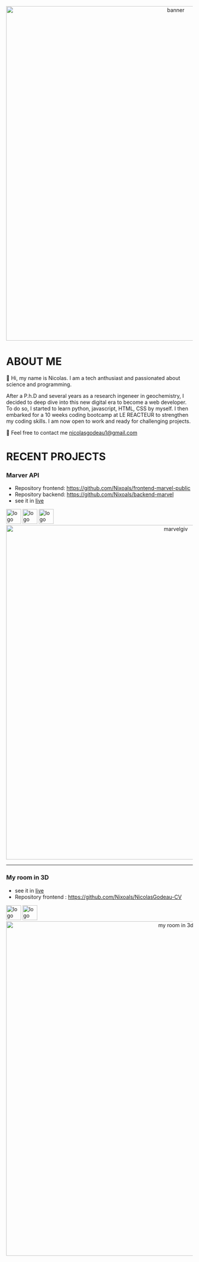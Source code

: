 
<div align="center">
  <img alt="banner" src="./banner.gif" width=900>
</div>

# ABOUT ME
:wave: Hi, my name is Nicolas. I am a tech anthusiast and passionated about science and programming. 

After a P.h.D and several years as a research ingeneer in geochemistry, I decided to deep dive into this new digital era to become a web developer. To do so, I started to learn python, javascript, HTML, CSS by myself. I then embarked for a 10 weeks coding bootcamp at LE REACTEUR to strengthen my coding skills. I am now open to work and ready for challenging projects.

:email: Feel free to contact me nicolasgodeau1@gmail.com 

# RECENT PROJECTS
### Marver API

* Repository frontend: https://github.com/Nixoals/frontend-marvel-public
* Repository backend: https://github.com/Nixoals/backend-marvel
* see it in [live](https://nixoals-marvel-react.netlify.app/)


<div>
  <img alt="logo threeJS" src="https://upload.wikimedia.org/wikipedia/commons/thumb/a/a7/React-icon.svg/512px-React-icon.svg.png?20220125121207" height=40>
  <img alt="logo threeJS" src="https://upload.wikimedia.org/wikipedia/commons/thumb/d/d9/Node.js_logo.svg/590px-Node.js_logo.svg.png" height=40>
  <img alt="logo threeJS" src="https://upload.wikimedia.org/wikipedia/fr/thumb/4/45/MongoDB-Logo.svg/527px-MongoDB-Logo.svg.png?20190421175613" height=40>
  
</div>


<div align="center">
  <img alt="marvelgiv" src="https://res.cloudinary.com/dbrbme99g/image/upload/v1671483965/marvel/screenshots/1_xlx25n.png" width=900>
</div>

---

### My room in 3D
* see it in [live](https://nicolasgodeau.fr/)
* Repository frontend : https://github.com/Nixoals/NicolasGodeau-CV

<div>
  <img alt="logo threeJS" src="https://upload.wikimedia.org/wikipedia/commons/thumb/3/3f/Three.js_Icon.svg/512px-Three.js_Icon.svg.png?20211115112438" height=40>
  <img alt="logo GSAP" src="https://greensock.com/uploads/monthly_2020_03/tweenmax.png.cf27916e926fbb328ff214f66b4c8429.png" height=40>
  
</div>

<div align="center">
  <img alt="my room in 3d" src="./myroom.gif" width=900>
</div>

